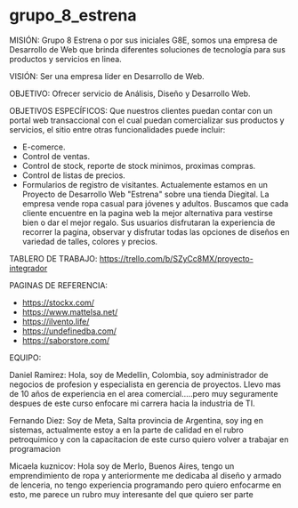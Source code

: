 # grupo_8_estrena

MISIÓN:
Grupo 8 Estrena o por sus iniciales G8E, somos una empresa de Desarrollo de Web que brinda diferentes soluciones de tecnología para sus productos y servicios en linea.

VISIÓN:
Ser una empresa líder en Desarrollo de Web.

OBJETIVO:
Ofrecer servicio de Análisis, Diseño y Desarrollo Web.

OBJETIVOS ESPECÍFICOS:
Que nuestros clientes puedan contar con un portal web transaccional con el cual puedan comercializar sus productos y servicios, el sitio entre otras funcionalidades puede incluir:
- E-comerce.
- Control de ventas.
- Control de stock, reporte de stock minimos, proximas compras.
- Control de listas de precios.
- Formularios de registro de visitantes.
Actualemente estamos en un Proyecto de Desarrollo Web "Estrena" sobre una tienda Diegital. La empresa vende ropa casual para jóvenes y adultos. Buscamos que cada cliente encuentre en la pagina web la mejor alternativa para vestirse bien o dar el mejor regalo. Sus usuarios disfrutaran la experiencia de recorrer la pagina, observar y disfrutar todas las opciones de diseños en variedad de talles, colores y precios.


TABLERO DE TRABAJO:
https://trello.com/b/SZyCc8MX/proyecto-integrador


PAGINAS DE REFERENCIA:
- https://stockx.com/
- https://www.mattelsa.net/
- https://ilvento.life/
- https://undefinedba.com/
- https://saborstore.com/


EQUIPO:

Daniel Ramirez: Hola, soy de Medellin, Colombia, soy administrador de negocios de profesion y especialista en gerencia de proyectos. Llevo mas de 10 años de experiencia en el area comercial.....pero muy seguramente despues de este curso enfocare mi carrera hacia la industria de TI.

Fernando Diez: Soy de Meta, Salta provincia de Argentina, soy ing en sistemas, actualmente estoy a en la parte de calidad en el rubro petroquimico y con la capacitacion de este curso quiero volver a trabajar en programacion

Micaela kuznicov: Hola soy de Merlo, Buenos Aires, tengo un emprendimiento de ropa y anteriormente me dedicaba al diseño y armado de lenceria, no tengo experiencia programando pero quiero enfocarme en esto, me parece un rubro muy interesante del que quiero ser parte
